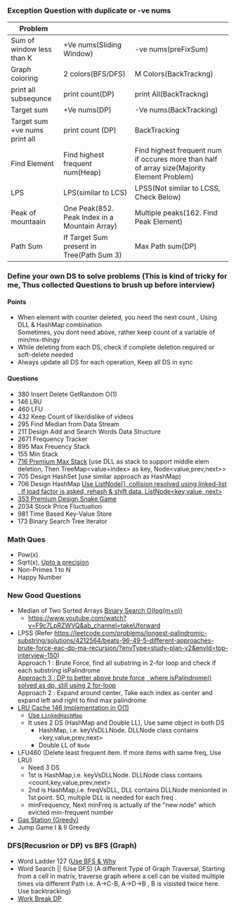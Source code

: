 ### Exception Question with duplicate or -ve nums

| Problem |         |                                                                       |
|-------------------------------|---------------------------------|---------------------------------------------------------------------------------------------|
| Sum of window less than K     | +Ve nums(Sliding Window)        | -ve nums(preFixSum)                                                                         |
| Graph coloring                | 2 colors(BFS/DFS)               | M Colors(BackTrackng)                                                                       |
| print all subsequnce          | print count(DP)                 | print All(BackTrackng)                                                                      |
| Target sum                    | +Ve nums(DP)                    | -Ve nums(BackTracking)                                                                                |
| Target sum +ve nums print all | print count (DP)                | BackTracking                                                                                |
| Find Element                  | Find highest frequent num(Heap) | Find highest frequent num if occures more than half of array size(Majority Element Problem) |
| LPS                           | LPS(similar to LCS)             | LPSS(Not similar to LCSS, Check Below)                                                      |
| Peak of mountaain             | One Peak(852. Peak Index in a Mountain Array)             | Multiple peaks(162. Find Peak Element)  |
| Path Sum                      | If Target Sum present in Tree(Path Sum 3)               | Max Path sum(DP)  |

### Define your own DS to solve problems (This is kind of tricky for me, Thus collected Questions to brush up before interview)
#### Points
-    When element with counter deleted, you need the next count , Using DLL & HashMap combination<br/>
Sometimes, you dont need above, rather keep count of a variable of min/mx-thingy
-    While deleting from each DS, check if complete deletion required or soft-delete needed
-    Always update all DS for each operation, Keep all DS in sync


#### Questions
- 	380 Insert Delete GetRandom O(1)
- 	146 LRU
- 	460 LFU
-   432 Keep Count of like/dislike of videos
-   295 Find Median from Data Stream
-   211 Design Add and Search Words Data Structure
-   2671 Frequency Tracker
-   895 Max Freuency Stack
-   155 Min Stack
-   [716 Premium Max Stack](https://leetcode.ca/all/716.html) [use DLL<Node> as stack to support middle elem deletion, Then TreeMap<value+index> as key, Node<value,prev,next>>
-   705 Design HashSet [use similar approach as HashMap)
-   706 Design HashMap [Use ListNode[], collision resolved using linked-list , If load factor is asked, rehash & shift data. ListNode<key,value, next>](https://leetcode.com/problems/design-hashmap/solutions/152746/java-solution/)
-   [353 Premium Design Snake Game](https://algo.monster/liteproblems/353)
-   2034 Stock Price Fluctuation
-   981 Time Based Key-Value Store
-   173 Binary Search Tree Iterator


### Math Ques
- Pow(x)
- Sqrt(x), [Upto a precision](https://www.geeksforgeeks.org/find-square-root-number-upto-given-precision-using-binary-search/)
- Non-Primes 1 to N
- Happy Number

### New Good Questions
- Median of Two Sorted Arrays 		[Binary Search O(log(m+n))](https://leetcode.com/problems/median-of-two-sorted-arrays/solutions/2496/concise-java-solution-based-on-binary-search/?envType=study-plan-v2&envId=top-interview-150)
  - https://www.youtube.com/watch?v=F9c7LpRZWVQ&ab_channel=takeUforward 
- LPSS (Refer https://leetcode.com/problems/longest-palindromic-substring/solutions/4212564/beats-96-49-5-different-approaches-brute-force-eac-dp-ma-recursion/?envType=study-plan-v2&envId=top-interview-150)<br/>
  Approach 1 : Brute Force, find all substring in 2-for loop and check if each substring isPalindrome <br/>
  [Approach 3 : DP to better above brute force , where isPalindrome() solved as dp, still using 2 for-loop](https://leetcode.com/problems/longest-palindromic-substring/submissions/1434150196/)<br/>
  Approach 2 : Expand around center, Take each index as center and expand left and right to find max palindrome<br/>
- [LRU Cache 146 Implementation in O(1)](./Leetcode/src/main/java/com/p2/random/topinterviewques/LRUCache.java)
  - [Use `LinkedHashMap`](https://medium.com/@greekykhs/how-linkedhashmap-works-internally-in-java-409846a4f08)
  - It uses 2 DS (HashMap and Double LL), Use same object in both DS
    - HashMap, i.e. keyVsDLLNode. DLLNode class contains <key,value,prev,next>
    - Double LL of `Node`   
- LFU460 (Delete least frequent item. If more items with same freq, Use LRU) 
  - Need 3 DS
  - 1st is HashMap,i.e. keyVsDLLNode. DLLNode class contains <count,key,value,prev,next>
  - 2nd is HashMap,i.e. freqVsDLL, DLL contains DLLNode menionted in 1st point. SO, multiple DLL is needed for each freq .
  - minFrequency, Next minFreq is actually of the "new node" which evicted min-frequent number
- [Gas Station (Greedy)](https://leetcode.com/problems/gas-station/?envType=study-plan-v2&envId=top-interview-150)
- Jump Game I & II Greedy
  
### DFS(Recusrion or DP) vs BFS (Graph)
- Word Ladder 127 ([Use BFS & Why](https://github.com/pintub/dataStructure-algo/blob/master/Graph.md#crossed_swordscheat-sheettips)
- Word Search || (Use DFS) (A different Type of Graph Traversal, Starting from a cell in matrix, traverse graph where a cell can be visited multiple times via different Path i.e. A->C-B, A->D->B , B is visisted twice here. Use backtracking)
- [Work Break DP](https://leetcode.com/problems/word-break/description/)
